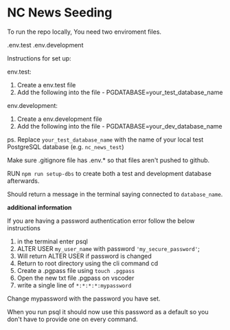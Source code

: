 # NC News Seeding

To run the repo locally, You need two enviroment files. 

.env.test
.env.development

Instructions for set up:

env.test:

1. Create a env.test file
2. Add the following into the file - PGDATABASE=your_test_database_name  


env.development:

1. Create a env.development file
2. Add the following into the file - PGDATABASE=your_dev_database_name


ps. Replace `your_test_database_name` with the name of your local test PostgreSQL database (e.g. `nc_news_test`)

Make sure .gitignore file has .env.* so that files aren't pushed to github.

RUN `npm run setup-dbs` to create both a test and development database afterwards.

Should return a message in the terminal saying connected to `database_name`.


**additional information**

If you are having a password authentication error follow the below instructions

1. in the terminal enter psql
2. ALTER USER `my_user_name` with password `'my_secure_password'`;
3. Will return ALTER USER if password is changed
4. Return to root directory using the cli command cd
5. Create a .pgpass file using `touch .pgpass`
6. Open the new txt file .pgpass on vscoder
7. write a single line of `*:*:*:*:mypassword` 

Change mypassword with the password you have set.

When you run psql it should now use this password as a default so you don't have to provide one on every command.



